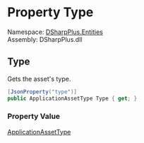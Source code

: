 # Property Type

Namespace: [DSharpPlus.Entities](DSharpPlus.Entities.md)  
Assembly: DSharpPlus.dll

## <a id="DSharpPlus_Entities_DiscordApplicationAsset_Type"></a>Type

Gets the asset's type.

```csharp
[JsonProperty("type")]
public ApplicationAssetType Type { get; }
```

### Property Value

[ApplicationAssetType](DSharpPlus.Entities.ApplicationAssetType.md)

